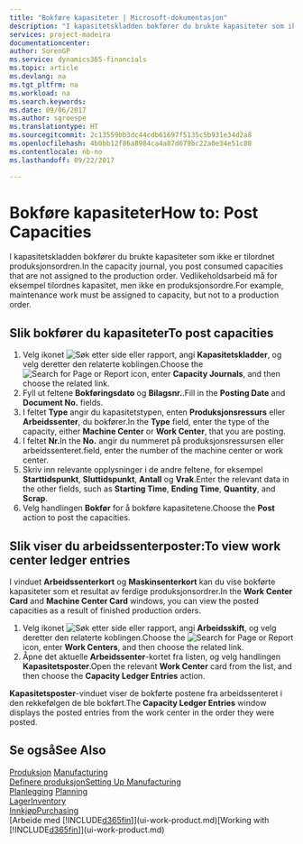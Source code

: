 ```yaml
---
title: "Bokføre kapasiteter | Microsoft-dokumentasjon"
description: "I kapasitetskladden bokfører du brukte kapasiteter som ikke er tilordnet produksjonsordren. Vedlikeholdsarbeid må for eksempel tilordnes kapasitet, men ikke en produksjonsordre."
services: project-madeira
documentationcenter: 
author: SorenGP
ms.service: dynamics365-financials
ms.topic: article
ms.devlang: na
ms.tgt_pltfrm: na
ms.workload: na
ms.search.keywords: 
ms.date: 09/06/2017
ms.author: sgroespe
ms.translationtype: HT
ms.sourcegitcommit: 2c13559bb3dc44cdb61697f5135c5b931e34d2a8
ms.openlocfilehash: 4b0bb12f86a8984ca4a87d679bc22a0e34e51c88
ms.contentlocale: nb-no
ms.lasthandoff: 09/22/2017

---
```

# <a name="how-to-post-capacities"></a><span data-ttu-id="4fc6f-104">Bokføre kapasiteter</span><span class="sxs-lookup"><span data-stu-id="4fc6f-104">How to: Post Capacities</span></span>
<span data-ttu-id="4fc6f-105">I kapasitetskladden bokfører du brukte kapasiteter som ikke er tilordnet produksjonsordren.</span><span class="sxs-lookup"><span data-stu-id="4fc6f-105">In the capacity journal, you post consumed capacities that are not assigned to the production order.</span></span> <span data-ttu-id="4fc6f-106">Vedlikeholdsarbeid må for eksempel tilordnes kapasitet, men ikke en produksjonsordre.</span><span class="sxs-lookup"><span data-stu-id="4fc6f-106">For example, maintenance work must be assigned to capacity, but not to a production order.</span></span>  

## <a name="to-post-capacities"></a><span data-ttu-id="4fc6f-107">Slik bokfører du kapasiteter</span><span class="sxs-lookup"><span data-stu-id="4fc6f-107">To post capacities</span></span>  
1.  <span data-ttu-id="4fc6f-108">Velg ikonet ![Søk etter side eller rapport](media/ui-search/search_small.png "Ikonet Søk etter side eller rapport"), angi **Kapasitetskladder**, og velg deretter den relaterte koblingen.</span><span class="sxs-lookup"><span data-stu-id="4fc6f-108">Choose the ![Search for Page or Report](media/ui-search/search_small.png "Search for Page or Report icon") icon, enter **Capacity Journals**, and then choose the related link.</span></span>  
2.  <span data-ttu-id="4fc6f-109">Fyll ut feltene **Bokføringsdato** og **Bilagsnr.**.</span><span class="sxs-lookup"><span data-stu-id="4fc6f-109">Fill in the **Posting Date** and **Document No.** fields.</span></span>  
3.  <span data-ttu-id="4fc6f-110">I feltet **Type** angir du kapasitetstypen, enten **Produksjonsressurs** eller **Arbeidssenter**, du bokfører.</span><span class="sxs-lookup"><span data-stu-id="4fc6f-110">In the **Type** field, enter the type of the capacity, either **Machine Center** or **Work Center**, that you are posting.</span></span>  
4.  <span data-ttu-id="4fc6f-111">I feltet **Nr.**</span><span class="sxs-lookup"><span data-stu-id="4fc6f-111">In the **No.**</span></span> <span data-ttu-id="4fc6f-112">angir du nummeret på produksjonsressursen eller arbeidssenteret.</span><span class="sxs-lookup"><span data-stu-id="4fc6f-112">field, enter the number of the machine center or work center.</span></span>  
5.  <span data-ttu-id="4fc6f-113">Skriv inn relevante opplysninger i de andre feltene, for eksempel **Starttidspunkt**, **Sluttidspunkt**, **Antall** og **Vrak**.</span><span class="sxs-lookup"><span data-stu-id="4fc6f-113">Enter the relevant data in the other fields, such as **Starting Time**, **Ending Time**, **Quantity**, and **Scrap**.</span></span>  
6.  <span data-ttu-id="4fc6f-114">Velg handlingen **Bokfør** for å bokføre kapasitetene.</span><span class="sxs-lookup"><span data-stu-id="4fc6f-114">Choose the **Post** action to post the capacities.</span></span>  

## <a name="to-view-work-center-ledger-entries"></a><span data-ttu-id="4fc6f-115">Slik viser du arbeidssenterposter:</span><span class="sxs-lookup"><span data-stu-id="4fc6f-115">To view work center ledger entries</span></span>  
<span data-ttu-id="4fc6f-116">I vinduet **Arbeidssenterkort** og **Maskinsenterkort** kan du vise bokførte kapasiteter som et resultat av ferdige produksjonsordrer.</span><span class="sxs-lookup"><span data-stu-id="4fc6f-116">In the **Work Center Card** and **Machine Center Card** windows, you can view the posted capacities as a result of finished production orders.</span></span>    
1.  <span data-ttu-id="4fc6f-117">Velg ikonet ![Søk etter side eller rapport](media/ui-search/search_small.png "Ikonet Søk etter side eller rapport"), angi **Arbeidsskift**, og velg deretter den relaterte koblingen.</span><span class="sxs-lookup"><span data-stu-id="4fc6f-117">Choose the ![Search for Page or Report](media/ui-search/search_small.png "Search for Page or Report icon") icon, enter **Work Centers**, and then choose the related link.</span></span>  
2.  <span data-ttu-id="4fc6f-118">Åpne det aktuelle **Arbeidssenter**-kortet fra listen, og velg handlingen **Kapasitetsposter**.</span><span class="sxs-lookup"><span data-stu-id="4fc6f-118">Open the relevant **Work Center** card from the list, and then choose the **Capacity Ledger Entries** action.</span></span>  

<span data-ttu-id="4fc6f-119">**Kapasitetsposter**-vinduet viser de bokførte postene fra arbeidssenteret i den rekkefølgen de ble bokført.</span><span class="sxs-lookup"><span data-stu-id="4fc6f-119">The **Capacity Ledger Entries** window displays the posted entries from the work center in the order they were posted.</span></span>   

## <a name="see-also"></a><span data-ttu-id="4fc6f-120">Se også</span><span class="sxs-lookup"><span data-stu-id="4fc6f-120">See Also</span></span>  
<span data-ttu-id="4fc6f-121">[Produksjon](production-manage-manufacturing.md)  </span><span class="sxs-lookup"><span data-stu-id="4fc6f-121">[Manufacturing](production-manage-manufacturing.md)  </span></span>  
[<span data-ttu-id="4fc6f-122">Definere produksjon</span><span class="sxs-lookup"><span data-stu-id="4fc6f-122">Setting Up Manufacturing</span></span>](production-configure-production-processes.md)  
<span data-ttu-id="4fc6f-123">[Planlegging](production-planning.md)    </span><span class="sxs-lookup"><span data-stu-id="4fc6f-123">[Planning](production-planning.md)    </span></span>  
[<span data-ttu-id="4fc6f-124">Lager</span><span class="sxs-lookup"><span data-stu-id="4fc6f-124">Inventory</span></span>](inventory-manage-inventory.md)  
[<span data-ttu-id="4fc6f-125">Innkjøp</span><span class="sxs-lookup"><span data-stu-id="4fc6f-125">Purchasing</span></span>](purchasing-manage-purchasing.md)  
<span data-ttu-id="4fc6f-126">[Arbeide med [!INCLUDE[d365fin](includes/d365fin_md.md)]](ui-work-product.md)</span><span class="sxs-lookup"><span data-stu-id="4fc6f-126">[Working with [!INCLUDE[d365fin](includes/d365fin_md.md)]](ui-work-product.md)</span></span>

